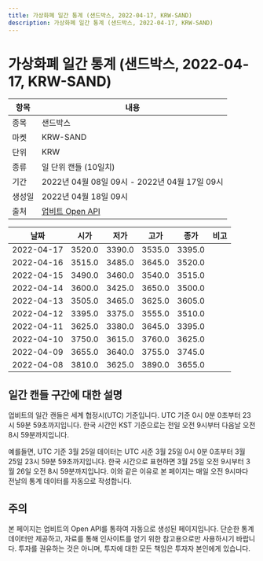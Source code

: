 ```yaml
---
title: 가상화폐 일간 통계 (샌드박스, 2022-04-17, KRW-SAND)
description: 가상화폐 일간 통계 (샌드박스, 2022-04-17, KRW-SAND)
---
```



가상화폐 일간 통계 (샌드박스, 2022-04-17, KRW-SAND)
===

|항목|내용|
|--|--|
|종목|샌드박스|
|마켓|KRW-SAND|
|단위|KRW|
|종류|일 단위 캔들 (10일치)|
|기간|2022년 04월 08일 09시 - 2022년 04월 17일 09시|
|생성일|2022년 04월 18일 09시|
|출처|[업비트 Open API](https://docs.upbit.com)|


|날짜|시가|저가|고가|종가|비고|
|--|--|--|--|--|--|
|2022-04-17|3520.0|3390.0|3535.0|3395.0|    |
|2022-04-16|3515.0|3485.0|3645.0|3520.0|    |
|2022-04-15|3490.0|3460.0|3540.0|3515.0|    |
|2022-04-14|3600.0|3425.0|3650.0|3500.0|    |
|2022-04-13|3505.0|3465.0|3625.0|3605.0|    |
|2022-04-12|3395.0|3375.0|3555.0|3510.0|    |
|2022-04-11|3625.0|3380.0|3645.0|3395.0|    |
|2022-04-10|3750.0|3615.0|3760.0|3625.0|    |
|2022-04-09|3655.0|3640.0|3755.0|3745.0|    |
|2022-04-08|3810.0|3625.0|3890.0|3655.0|    |


일간 캔들 구간에 대한 설명
---


업비트의 일간 캔들은 세계 협정시(UTC) 기준입니다. 
UTC 기준 0시 0분 0초부터 23시 59분 59초까지입니다. 
한국 시간인 KST 기준으로는 전일 오전 9시부터 다음날 오전 8시 59분까지입니다. 


예를들면, UTC 기준 3월 25일 데이터는 UTC 시준 3월 25일 0시 0분 0초부터 3월 25일 23시 59분 59초까지입니다. 
한국 시간으로 표현하면 3월 25일 오전 9시부터 3월 26일 오전 8시 59분까지입니다. 
이와 같은 이유로 본 페이지는 매일 오전 9시마다 전날의 통계 데이터를 자동으로 작성합니다. 


주의
---


본 페이지는 업비트의 Open API를 통하여 자동으로 생성된 페이지입니다. 
단순한 통계 데이터만 제공하고, 자료를 통해 인사이트를 얻기 위한 참고용으로만 사용하시기 바랍니다. 
투자를 권유하는 것은 아니며, 투자에 대한 모든 책임은 투자자 본인에게 있습니다. 
